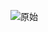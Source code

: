 ![原始](https://user-images.githubusercontent.com/90584015/141290722-e86b9e5c-3aad-422a-8d50-5932bf1b4d29.jpeg)
